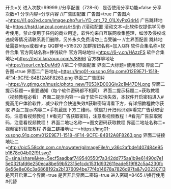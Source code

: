 开关=关
进入次数=99999
//分享配置（728-6）
是否使用分享功能=false
分享次数=1
分享内容=分享内容
//广告图配置
广告图=true
广告图片=https://i1.go2yd.com/image.php?url=YD_cnt_72_01LXvPxG4rl4
广告跳转地址=https://hstd.lanzoul.com/s/HSrjh
//滚动配置
滚动文本=此软件仅提供学习参考使用，禁止使用于任何的商业用途，软件均来自互联网收集整理，如涉及侵权或违规等情况请联系我们删除，另外永久免费请勿上当受骗～
//主界面配置 跳转地址需要https或者http
QQ群号=515020
加群按钮名称=加入Q群
软件合集名称=软件合集
官方网站名称=挣钱软件
官方网站地址=https://6-y.cn/HAzzFS
软件合集地址=https://hstd.lanzoux.com/s/8866
官方群聊地址=https://sourl.cn/pDuMd9
//第二个界面配置
界面二大标题=使用须知
界面二广告图=true
界面二广告地址=https://img01-xusong.91q.com/012E9E71-1518-4F14-9CFE-84B12A8F8263.png
界面二广告图片=https://y.gtimg.cn/music/photo_new/T053XD003Gjv2c1M47DN.png
界面二提示标题一=重要通知（每个软件密码都不相同）
界面二提示标题二=获取教程（视频教程必看）
界面二提示内容一=由于软件过快失效，本软件开启密码进入#提高用户体验软件，减少软件会快速失效#获取密码请看下方，有详细教程教你获取
界面二提示内容二=手机截图下方二维码，微信打开扫码识别#看完广告获取密码，注意看视频教程！#看完广告获取密码，注意看视频教程！#看完广告获取密码，注意看视频教程！
界面二地址名称一=图文密码获取教程
界面二地址名称二=视频密码获取教程
界面二链接地址一=https://img01-xusong.91q.com/012E9E71-1518-4F14-9CFE-84B12A8F8263.png
界面二链接地址二=http://pic5.58cdn.com.cn/nowater/gjImageFile/n_v36c2afbde1407484e95b1678c04b02f9f.svg?D=sina,ishare&key=5ecf5aadbaf749540550f7a342dd775aa1b9e61490d7e15e032fafd6e250eca8be59b52315e1cdc1531d932611eade519f82c5a4230fc6e56e8e06c3a6868192a2b1376094be77f4b14678a7826d97fa&7v20230713
是否开启第二个界面=true
是否开启界面二密码=true
进入密码=8465
//换行使用#代替
